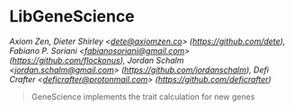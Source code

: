 # LibGeneScience

*Axiom Zen, Dieter Shirley &lt;dete@axiomzen.co&gt; (https://github.com/dete), Fabiano P. Soriani &lt;fabianosoriani@gmail.com&gt; (https://github.com/flockonus), Jordan Schalm &lt;jordan.schalm@gmail.com&gt; (https://github.com/jordanschalm), Defi Crafter &lt;deficrafter@protonmail.com&gt; (https://github.com/deficrafter)*

> GeneScience implements the trait calculation for new genes








